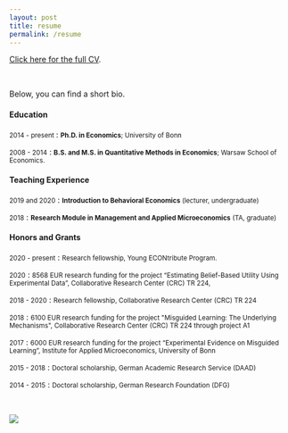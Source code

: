 ```yaml
---
layout: post
title: resume
permalink: /resume
---
```


[Click here for the full CV]({{site.path}}/assets/kozakiewicz_cv.pdf). 

&nbsp;


Below, you can find a short bio.

#### Education
<small> 2014 - present </small>
:   <small> **Ph.D. in Economics**; University of Bonn </small>

<small> 2008 - 2014</small>
:  <small> **B.S. and M.S. in Quantitative Methods in Economics**; Warsaw School of Economics. </small>



#### Teaching Experience
<small> 2019 and 2020</small>
: <small> **Introduction to Behavioral Economics**   (lecturer, undergraduate) </small>

<small> 2018</small>
: <small> **Research Module in Management and Applied Microeconomics** (TA, graduate) </small>



<!-- #### Honors and Grants
<ul class="small">
<li>2020 - present</li>
    <ul>
        <li> Research fellowship, Young ECONtribute Program.  </li>
    </ul>
<li>2020</li>
    <ul>
        <li> 8568 EUR research funding for the project “Estimating Belief-Based Utility Using Experimental Data”, Collaborative Research Center (CRC) TR 224, </li>
    </ul>

<li>2018 - 2020</li>
    <ul>
        <li> Research fellowship, Collaborative Research Center (CRC) TR 224  </li>
    </ul>
<li>2018</li>
    <ul>
    <li> 6100  EUR  research  funding  for  the  project ``Misguided  Learning:   The  Underlying Mechanisms'', Collaborative Research Center (CRC) TR 224 through project A1 </li>
    </ul>
<li>2017</li>
        <ul>
    <li> 6000  EUR  research  funding  for  the  project “Experimental  Evidence  on  Misguided Learning”, Institute for Applied Microeconomics, University of Bonn </li>
    </ul>
<li>2015 - 2018</li>
    <ul>
    <li>Doctoral scholarship, German Academic Research Service (DAAD)</li>
    </ul>
<li>2014 - 2015</li>
    <ul>
    <li>Doctoral scholarship, German Research Foundation (DFG)</li>
    </ul>
</ul> -->

#### Honors and Grants

<small>2020 - present</small>
: <small> Research fellowship, Young ECONtribute Program.  </small>

<small>2020</small>
: <small> 8568 EUR research funding for the project “Estimating Belief-Based Utility Using Experimental Data”, Collaborative Research Center (CRC) TR 224, </small>

<small>2018 - 2020</small>
: <small> Research fellowship, Collaborative Research Center (CRC) TR 224  </small>

<small>2018</small>
: <small> 6100  EUR  research  funding  for  the  project "Misguided  Learning:   The  Underlying Mechanisms", Collaborative Research Center (CRC) TR 224 through project A1 </small>

<small>2017</small>
: <small> 6000  EUR  research  funding  for  the  project “Experimental  Evidence  on  Misguided Learning”, Institute for Applied Microeconomics, University of Bonn </small>

<small>2015 - 2018</small>
: <small>Doctoral scholarship, German Academic Research Service (DAAD)</small>

<small>2014 - 2015</small>
: <small>Doctoral scholarship, German Research Foundation (DFG)</small>



&nbsp;


<img class="side-picture" align="center" src="{{site.path}}/assets/photo2.jpg">

